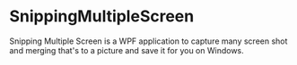 # SnippingMultipleScreen
Snipping Multiple Screen is a WPF application to capture many screen shot and merging that's to a picture and save it for you on Windows.
